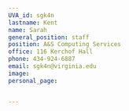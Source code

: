 ```yaml
---
UVA_id: sgk4n
lastname: Kent
name: Sarah
general_position: staff
position: A&S Computing Services
office: 116 Kerchof Hall
phone: 434-924-6887
email: sgk4n@virginia.edu
image:
personal_page:


---
```

